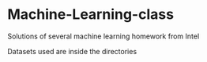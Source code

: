 # Machine-Learning-class
Solutions of several machine learning homework from Intel

Datasets used are inside the directories

